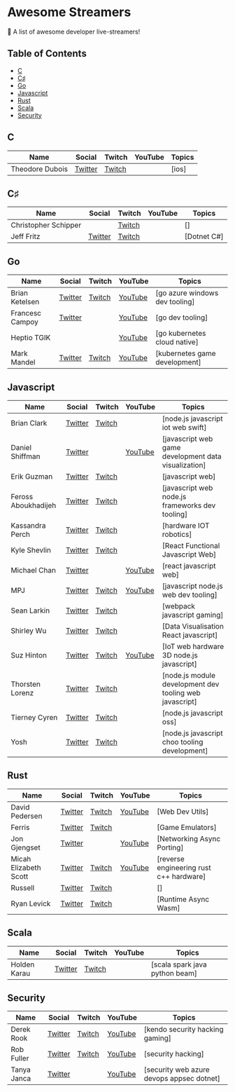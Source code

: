 # Awesome Streamers

🎥 A list of awesome developer live-streamers!

## Table of Contents

- [C](#c)
- [C♯](#c♯)
- [Go](#go)
- [Javascript](#javascript)
- [Rust](#rust)
- [Scala](#scala)
- [Security](#security)

## C

| Name            | Social                                | Twitch                                 | YouTube | Topics |
| --------------- | ------------------------------------- | -------------------------------------- | ------- | ------ |
| Theodore Dubois | [Twitter](https://twitter.com/tblodt) | [Twitch](https://www.twitch.tv/tbodt_) |         | [ios]  |

## C♯

| Name                 | Social                                     | Twitch                                           | YouTube | Topics      |
| -------------------- | ------------------------------------------ | ------------------------------------------------ | ------- | ----------- |
| Christopher Schipper |                                            | [Twitch](https://www.twitch.tv/electrichavoc)    |         | []          |
| Jeff Fritz           | [Twitter](https://twitter.com/csharpfritz) | [Twitch](https://www.twitch.tv/videos/419753654) |         | [Dotnet C#] |

## Go

| Name            | Social                                   | Twitch                                     | YouTube                                                             | Topics                         |
| --------------- | ---------------------------------------- | ------------------------------------------ | ------------------------------------------------------------------- | ------------------------------ |
| Brian Ketelsen  | [Twitter](https://twitter.com/bketelsen) | [Twitch](https://www.twitch.tv/bketelsen)  | [YouTube](https://www.youtube.com/channel/UCe-2wkt7S-5jtVqS2r_K5vA) | [go azure windows dev tooling] |
| Francesc Campoy | [Twitter](https://twitter.com/francesc)  |                                            | [YouTube](https://www.youtube.com/channel/UC_BzFbxG2za3bp5NRRRXJSw) | [go dev tooling]               |
| Heptio TGIK     |                                          |                                            | [YouTube](https://www.youtube.com/channel/UCjQU5ZI2mHswy7OOsii_URg) | [go kubernetes cloud native]   |
| Mark Mandel     | [Twitter](https://twitter.com/neurotic)  | [Twitch](https://www.twitch.tv/markmandel) | [YouTube](https://www.youtube.com/user/marksmandel)                 | [kubernetes game development]  |

## Javascript

| Name                | Social                                         | Twitch                                           | YouTube                                                             | Topics                                                  |
| ------------------- | ---------------------------------------------- | ------------------------------------------------ | ------------------------------------------------------------------- | ------------------------------------------------------- |
| Brian Clark         | [Twitter](https://twitter.com/_clarkio)        | [Twitch](https://www.twitch.tv/clarkio)          |                                                                     | [node.js javascript iot web swift]                      |
| Daniel Shiffman     | [Twitter](https://twitter.com/shiffman)        |                                                  | [YouTube](https://www.youtube.com/user/shiffman)                    | [javascript web game development data visualization]    |
| Erik Guzman         | [Twitter](https://twitter.com/talk2MeGooseman) | [Twitch](https://www.twitch.tv/talk2megooseman)  |                                                                     | [javascript web]                                        |
| Feross Aboukhadijeh | [Twitter](https://twitter.com/feross)          | [Twitch](https://www.twitch.tv/ferossity)        |                                                                     | [javascript web node.js frameworks dev tooling]         |
| Kassandra Perch     | [Twitter](https://twitter.com/nodebotanist)    | [Twitch](https://www.twitch.tv/nodebotanist)     |                                                                     | [hardware IOT robotics]                                 |
| Kyle Shevlin        | [Twitter](https://twitter.com/kyleshevlin)     | [Twitch](https://www.twitch.tv/kyleshevlin)      |                                                                     | [React Functional Javascript Web]                       |
| Michael Chan        | [Twitter](https://twitter.com/chantastic)      |                                                  | [YouTube](https://www.youtube.com/channel/UCXpmUxvG37qpckRHdkstf5w) | [react javascript web]                                  |
| MPJ                 | [Twitter](https://twitter.com/mpjme)           | [Twitch](https://www.twitch.tv/videos/420159934) | [YouTube](https://www.youtube.com/channel/UCO1cgjhGzsSYb1rsB4bFe4Q) | [javascript node.js web dev tooling]                    |
| Sean Larkin         | [Twitter](https://twitter.com/TheLarkInn)      | [Twitch](https://www.twitch.tv/thelarkinn)       |                                                                     | [webpack javascript gaming]                             |
| Shirley Wu          | [Twitter](https://twitter.com/sxywu)           | [Twitch](https://www.twitch.tv/sxywu)            |                                                                     | [Data Visualisation React javascript]                   |
| Suz Hinton          | [Twitter](https://twitter.com/noopkat)         | [Twitch](https://www.twitch.tv/noopkat)          | [YouTube](https://www.youtube.com/channel/UCoFU24KMXmCi4Sl3KIFPSVg) | [IoT web hardware 3D node.js javascript]                |
| Thorsten Lorenz     | [Twitter](https://twitter.com/thlorenz)        | [Twitch](https://www.twitch.tv/thlorenz)         |                                                                     | [node.js module development dev tooling web javascript] |
| Tierney Cyren       | [Twitter](https://twitter.com/bitandbang)      | [Twitch](https://www.twitch.tv/bitandbang)       |                                                                     | [node.js javascript oss]                                |
| Yosh                | [Twitter](https://twitter.com/yoshuawuyts)     | [Twitch](https://www.twitch.tv/yoshuawuyts)      |                                                                     | [node.js javascript choo tooling development]           |

## Rust

| Name                  | Social                                         | Twitch                                             | YouTube                                                             | Topics                                          |
| --------------------- | ---------------------------------------------- | -------------------------------------------------- | ------------------------------------------------------------------- | ----------------------------------------------- |
| David Pedersen        | [Twitter](https://twitter.com/davidpdrsn)      | [Twitch](https://www.twitch.tv/davidpdrsn)         | [YouTube](https://www.youtube.com/channel/UCDmSWx6SK0zCU2NqPJ0VmDQ) | [Web Dev Utils]                                 |
| Ferris                | [Twitter](https://twitter.com/ferristweetsnow) | [Twitch](https://www.twitch.tv/ferrisstreamsstuff) |                                                                     | [Game Emulators]                                |
| Jon Gjengset          | [Twitter](https://twitter.com/jonhoo)          |                                                    | [YouTube](https://www.youtube.com/c/JonGjengset)                    | [Networking Async Porting]                      |
| Micah Elizabeth Scott | [Twitter](https://twitter.com/scanlime)        | [Twitch](https://twitch.tv/scanlime)               | [YouTube](https://www.youtube.com/user/micahjd)                     | [reverse engineering rust c&#43;&#43; hardware] |
| Russell               | [Twitter](https://twitter.com/stainlessio)     | [Twitch](https://www.twitch.tv/stainlessio)        |                                                                     | []                                              |
| Ryan Levick           | [Twitter](https://twitter.com/ryan_levick)     | [Twitch](https://www.twitch.tv/ryanlevick)         |                                                                     | [Runtime Async Wasm]                            |

## Scala

| Name         | Social                                     | Twitch                                      | YouTube | Topics                         |
| ------------ | ------------------------------------------ | ------------------------------------------- | ------- | ------------------------------ |
| Holden Karau | [Twitter](https://twitter.com/holdenkarau) | [Twitch](https://www.twitch.tv/holdenkarau) |         | [scala spark java python beam] |

## Security

| Name        | Social                                        | Twitch                                       | YouTube                                                                       | Topics                                    |
| ----------- | --------------------------------------------- | -------------------------------------------- | ----------------------------------------------------------------------------- | ----------------------------------------- |
| Derek Rook  | [Twitter](https://twitter.com/_r00k_)         | [Twitch](https://www.twitch.tv/r00k_infosec) | [YouTube](https://www.youtube.com/channel/UCMACXuWd2w6_IEGog744UaA/playlists) | [kendo security hacking gaming]           |
| Rob Fuller  | [Twitter](https://twitter.com/mubix)          | [Twitch](https://www.twitch.tv/mub1x)        | [YouTube](https://www.youtube.com/mubix)                                      | [security hacking]                        |
| Tanya Janca | [Twitter](https://twitter.com/shehackspurple) |                                              | [YouTube](https://www.youtube.com/channel/UCyxbNw11fMUgoR3XpVYVPIQ)           | [security web azure devops appsec dotnet] |
